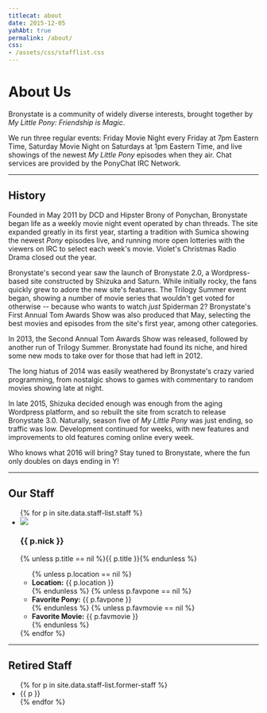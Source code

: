 ```yaml
---
titlecat: about
date: 2015-12-05
yahAbt: true
permalink: /about/
css:
- /assets/css/stafflist.css
---
```


# About Us

Bronystate is a community of widely diverse interests, brought together by
*My Little Pony: Friendship is Magic*.

We run three regular events: Friday Movie Night every Friday at 7pm Eastern
Time, Saturday Movie Night on Saturdays at 1pm Eastern Time, and live showings
of the newest *My Little Pony* episodes when they air. Chat services are
provided by the PonyChat IRC Network.

* * * * *

## History

Founded in May 2011 by DCD and Hipster Brony of Ponychan, Bronystate began life
as a weekly movie night event operated by chan threads. The site expanded
greatly in its first year, starting a tradition with Sumica showing the newest
*Pony* episodes live, and running more open lotteries with the viewers on IRC to
select each week's movie. Violet's Christmas Radio Drama closed out the year.

Bronystate's second year saw the launch of Bronystate 2.0, a Wordpress-based
site constructed by Shizuka and Saturn. While initially rocky, the fans quickly
grew to adore the new site's features. The Trilogy Summer event began, showing a
number of movie series that wouldn't get voted for otherwise -- because who
wants to watch *just* Spiderman 2? Bronystate's First Annual Tom Awards Show was
also produced that May, selecting the best movies and episodes from the site's
first year, among other categories.

In 2013, the Second Annual Tom Awards Show was released, followed by another run
of Trilogy Summer. Bronystate had found its niche, and hired some new mods to
take over for those that had left in 2012.

The long hiatus of 2014 was easily weathered by Bronystate's crazy varied
programming, from nostalgic shows to games with commentary to random movies
showing late at night. 

In late 2015, Shizuka decided enough was enough from the aging Wordpress
platform, and so rebuilt the site from scratch to release Bronystate 3.0.
Naturally, season five of *My Little Pony* was just ending, so traffic was low.
Development continued for weeks, with new features and improvements to old
features coming online every week.

Who knows what 2016 will bring? Stay tuned to Bronystate, where the fun only
doubles on days ending in Y!

* * * * *

<h2>Our Staff</h2>

<ul class="stafflist">
{% for p in site.data.staff-list.staff %}
<li class="{{ p.nick }}">
  <img class="icon" src="/assets/img/staff-list/{{ p.nick}}.png" />
  <div class="info">
    <h3 class="nick">{{ p.nick }}</h3>
    {% unless p.title == nil %}<span class="title">{{ p.title }}</span>{% endunless %}
    <ul>
      {% unless p.location == nil %}<li class="location"><strong>Location:</strong> {{ p.location }}</li>{% endunless %}
      {% unless p.favpone == nil %}<li class="favpone"><strong>Favorite Pony:</strong> {{ p.favpone }}</li>{% endunless %}
      {% unless p.favmovie == nil %}<li class="favmovie"><strong>Favorite Movie:</strong> {{ p.favmovie }}</li>{% endunless %}
    </ul>
  </div>
  <div style="clear:both"></div>
</li>
{% endfor %}
</ul>

* * * * *

<h2>Retired Staff</h2>

<ul class="retiredlist">
  {% for p in site.data.staff-list.former-staff %}
  <li>{{ p }}</li>
  {% endfor %}
</ul>
